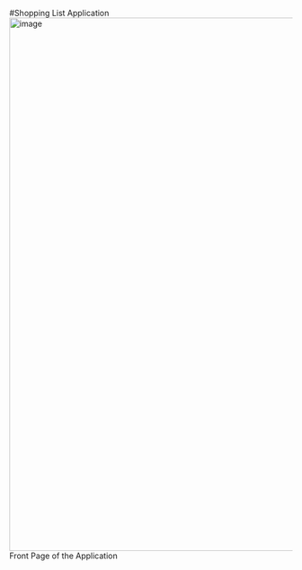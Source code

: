 #Shopping List Application
<img width="949" alt="image" src="https://github.com/bittu24kr/Shopping-List/assets/62998552/03bbb7f2-132c-451c-bcfd-f3cb63ae960f">
                                                                      Front Page of the Application



